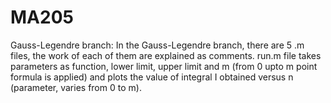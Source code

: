 # MA205
Gauss-Legendre branch:
In the Gauss-Legendre branch, there are 5 .m files, the work of each of them are explained as comments.
run.m file takes parameters as function, lower limit, upper limit and m (from 0 upto m point formula is applied) and plots 
the value of integral I obtained versus n (parameter, varies from 0 to m).
